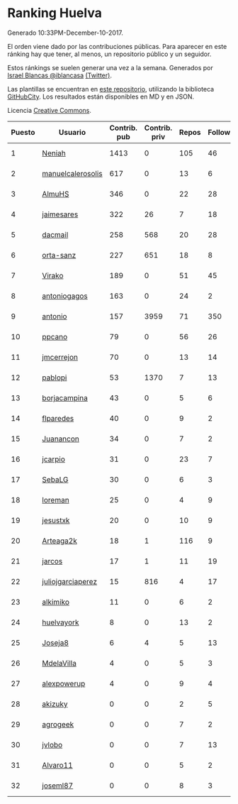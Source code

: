 # Ranking Huelva

Generado 10:33PM-December-10-2017.

El orden viene dado por las contribuciones públicas. Para aparecer en este ránking hay que tener, al menos, un repositorio público y un seguidor.

Estos ránkings se suelen generar una vez a la semana. Generados por [Israel Blancas @iblancasa](https://github.com/iblancasa/) [(Twitter)](https://twitter.com/iblancasa).

Las plantillas se encuentran en [este repositorio](https://github.com/iblancasa/GH-Spanish-Ranking), utilizando la biblioteca [GitHubCity](https://github.com/iblancasa/GitHubCity). Los resultados están disponibles en MD y en JSON.

Licencia [Creative Commons](https://creativecommons.org/licenses/by/4.0/).

| Puesto   |  Usuario  | Contrib. pub | Contrib. priv |Repos| Followers | Desde |  Avatar  |
|----------|-----------|--------------|---------------|-----|-----------|-------|----------|
|1|[Neniah](https://github.com/Neniah)|1413|0|105|46|2011-10-22|![Neniah](https://avatars3.githubusercontent.com/u/1144759)|
|2|[manuelcalerosolis](https://github.com/manuelcalerosolis)|617|0|13|6|2012-12-20|![manuelcalerosolis](https://avatars2.githubusercontent.com/u/3088246)|
|3|[AlmuHS](https://github.com/AlmuHS)|346|0|22|28|2015-10-11|![AlmuHS](https://avatars1.githubusercontent.com/u/15078104)|
|4|[jaimesares](https://github.com/jaimesares)|322|26|7|18|2012-09-28|![jaimesares](https://avatars1.githubusercontent.com/u/2446051)|
|5|[dacmail](https://github.com/dacmail)|258|568|20|28|2008-05-28|![dacmail](https://avatars2.githubusercontent.com/u/11754)|
|6|[orta-sanz](https://github.com/orta-sanz)|227|651|18|8|2013-01-22|![orta-sanz](https://avatars2.githubusercontent.com/u/3337555)|
|7|[Virako](https://github.com/Virako)|189|0|51|45|2011-05-28|![Virako](https://avatars3.githubusercontent.com/u/815686)|
|8|[antoniogagos](https://github.com/antoniogagos)|163|0|24|2|2015-09-18|![antoniogagos](https://avatars1.githubusercontent.com/u/14351629)|
|9|[antonio](https://github.com/antonio)|157|3959|71|350|2008-07-19|![antonio](https://avatars1.githubusercontent.com/u/17516)|
|10|[ppcano](https://github.com/ppcano)|79|0|56|26|2011-06-02|![ppcano](https://avatars0.githubusercontent.com/u/825430)|
|11|[jmcerrejon](https://github.com/jmcerrejon)|70|0|13|14|2012-07-09|![jmcerrejon](https://avatars1.githubusercontent.com/u/1942431)|
|12|[pablopi](https://github.com/pablopi)|53|1370|7|13|2014-02-19|![pablopi](https://avatars0.githubusercontent.com/u/6725714)|
|13|[borjacampina](https://github.com/borjacampina)|43|0|5|6|2010-12-08|![borjacampina](https://avatars1.githubusercontent.com/u/514025)|
|14|[flparedes](https://github.com/flparedes)|40|0|9|2|2015-06-28|![flparedes](https://avatars2.githubusercontent.com/u/13085943)|
|15|[Juanancon](https://github.com/Juanancon)|34|0|7|2|2016-04-29|![Juanancon](https://avatars1.githubusercontent.com/u/18741909)|
|16|[jcarpio](https://github.com/jcarpio)|31|0|23|7|2010-11-23|![jcarpio](https://avatars1.githubusercontent.com/u/493260)|
|17|[SebaLG](https://github.com/SebaLG)|30|0|6|3|2015-11-17|![SebaLG](https://avatars1.githubusercontent.com/u/15893746)|
|18|[loreman](https://github.com/loreman)|25|0|4|9|2010-11-19|![loreman](https://avatars2.githubusercontent.com/u/488198)|
|19|[jesustxk](https://github.com/jesustxk)|20|0|10|9|2014-07-01|![jesustxk](https://avatars2.githubusercontent.com/u/8038664)|
|20|[Arteaga2k](https://github.com/Arteaga2k)|18|1|116|9|2012-05-11|![Arteaga2k](https://avatars2.githubusercontent.com/u/1731164)|
|21|[jarcos](https://github.com/jarcos)|17|1|11|19|2011-07-23|![jarcos](https://avatars2.githubusercontent.com/u/933995)|
|22|[juliojgarciaperez](https://github.com/juliojgarciaperez)|15|816|4|17|2015-08-26|![juliojgarciaperez](https://avatars2.githubusercontent.com/u/13980296)|
|23|[alkimiko](https://github.com/alkimiko)|11|0|6|2|2013-04-21|![alkimiko](https://avatars2.githubusercontent.com/u/4218917)|
|24|[huelvayork](https://github.com/huelvayork)|8|0|13|2|2011-03-29|![huelvayork](https://avatars3.githubusercontent.com/u/697151)|
|25|[Joseja8](https://github.com/Joseja8)|6|4|5|13|2014-07-12|![Joseja8](https://avatars0.githubusercontent.com/u/8145991)|
|26|[MdelaVilla](https://github.com/MdelaVilla)|4|0|5|3|2012-07-18|![MdelaVilla](https://avatars0.githubusercontent.com/u/2000720)|
|27|[alexpowerup](https://github.com/alexpowerup)|4|0|9|4|2015-04-20|![alexpowerup](https://avatars0.githubusercontent.com/u/12040064)|
|28|[akizuky](https://github.com/akizuky)|0|0|2|5|2011-09-08|![akizuky](https://avatars2.githubusercontent.com/u/1035039)|
|29|[agrogeek](https://github.com/agrogeek)|0|0|7|2|2009-04-01|![agrogeek](https://avatars0.githubusercontent.com/u/69480)|
|30|[jvlobo](https://github.com/jvlobo)|0|0|7|13|2013-10-12|![jvlobo](https://avatars1.githubusercontent.com/u/5671420)|
|31|[Alvaro11](https://github.com/Alvaro11)|0|0|5|2|2014-09-26|![Alvaro11](https://avatars3.githubusercontent.com/u/8927377)|
|32|[joseml87](https://github.com/joseml87)|0|0|8|3|2016-01-13|![joseml87](https://avatars3.githubusercontent.com/u/16690607)|
